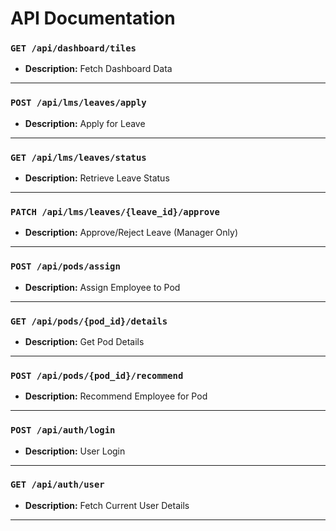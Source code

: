# API Documentation

### `GET /api/dashboard/tiles`
- **Description:** Fetch Dashboard Data

---
### `POST /api/lms/leaves/apply`
- **Description:** Apply for Leave

---
### `GET /api/lms/leaves/status`
- **Description:** Retrieve Leave Status

---
### `PATCH /api/lms/leaves/{leave_id}/approve`
- **Description:** Approve/Reject Leave (Manager Only)

---
### `POST /api/pods/assign`
- **Description:** Assign Employee to Pod

---
### `GET /api/pods/{pod_id}/details`
- **Description:** Get Pod Details

---
### `POST /api/pods/{pod_id}/recommend`
- **Description:** Recommend Employee for Pod

---
### `POST /api/auth/login`
- **Description:** User Login

---
### `GET /api/auth/user`
- **Description:** Fetch Current User Details

---
